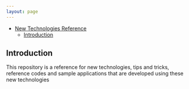 ```yaml
---
layout: page
---
```


- [New Technologies Reference](#new-technologies-reference)
  - [Introduction](#introduction)

## Introduction
This repository is a reference for new technologies, tips and tricks, reference codes and sample applications that are developed using these new technologies
